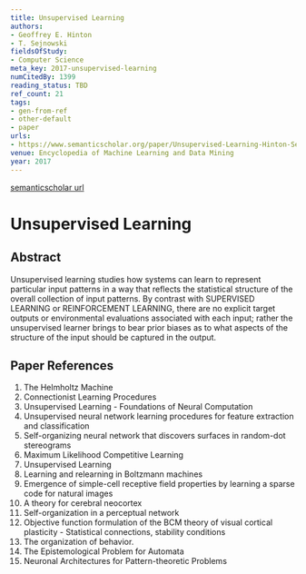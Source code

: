 ```yaml
---
title: Unsupervised Learning
authors:
- Geoffrey E. Hinton
- T. Sejnowski
fieldsOfStudy:
- Computer Science
meta_key: 2017-unsupervised-learning
numCitedBy: 1399
reading_status: TBD
ref_count: 21
tags:
- gen-from-ref
- other-default
- paper
urls:
- https://www.semanticscholar.org/paper/Unsupervised-Learning-Hinton-Sejnowski/d62bcde418144411068d5b09952090962fbc05f6?sort=total-citations
venue: Encyclopedia of Machine Learning and Data Mining
year: 2017
---
```


[semanticscholar url](https://www.semanticscholar.org/paper/Unsupervised-Learning-Hinton-Sejnowski/d62bcde418144411068d5b09952090962fbc05f6?sort=total-citations)

# Unsupervised Learning

## Abstract

Unsupervised learning studies how systems can learn to represent particular input patterns in a way that reflects the statistical structure of the overall collection of input patterns. By contrast with SUPERVISED LEARNING or REINFORCEMENT LEARNING, there are no explicit target outputs or environmental evaluations associated with each input; rather the unsupervised learner brings to bear prior biases as to what aspects of the structure of the input should be captured in the output.

## Paper References

1. The Helmholtz Machine
2. Connectionist Learning Procedures
3. Unsupervised Learning - Foundations of Neural Computation
4. Unsupervised neural network learning procedures for feature extraction and classification
5. Self-organizing neural network that discovers surfaces in random-dot stereograms
6. Maximum Likelihood Competitive Learning
7. Unsupervised Learning
8. Learning and relearning in Boltzmann machines
9. Emergence of simple-cell receptive field properties by learning a sparse code for natural images
10. A theory for cerebral neocortex
11. Self-organization in a perceptual network
12. Objective function formulation of the BCM theory of visual cortical plasticity - Statistical connections, stability conditions
13. The organization of behavior.
14. The Epistemological Problem for Automata
15. Neuronal Architectures for Pattern-theoretic Problems
